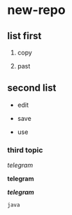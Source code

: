 # new-repo

## list first

1. copy

2. past

## second list

* edit

* save

* use

### third topic

*telegram*

**telegram**

***telegram***

``` java ```

